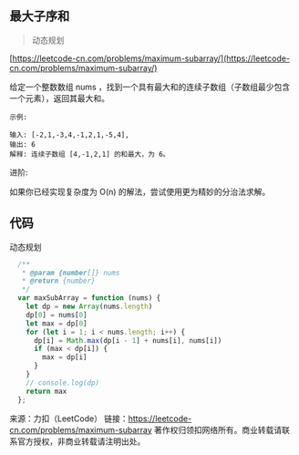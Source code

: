 ## 最大子序和

>动态规划

[https://leetcode-cn.com/problems/maximum-subarray/](https://leetcode-cn.com/problems/maximum-subarray/)


给定一个整数数组 nums ，找到一个具有最大和的连续子数组（子数组最少包含一个元素），返回其最大和。

```
示例:

输入: [-2,1,-3,4,-1,2,1,-5,4],
输出: 6
解释: 连续子数组 [4,-1,2,1] 的和最大，为 6。
```

进阶:

如果你已经实现复杂度为 O(n) 的解法，尝试使用更为精妙的分治法求解。


## 代码

动态规划


```javascript
  /**
   * @param {number[]} nums
   * @return {number}
   */
  var maxSubArray = function (nums) {
    let dp = new Array(nums.length)
    dp[0] = nums[0]
    let max = dp[0]
    for (let i = 1; i < nums.length; i++) {
      dp[i] = Math.max(dp[i - 1] + nums[i], nums[i])
      if (max < dp[i]) {
        max = dp[i]
      }
    }
    // console.log(dp)
    return max
  };
```







来源：力扣（LeetCode）
链接：https://leetcode-cn.com/problems/maximum-subarray
著作权归领扣网络所有。商业转载请联系官方授权，非商业转载请注明出处。
